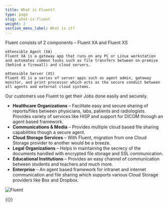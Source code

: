 ```yaml
---
title: What is Fluent?
type: page
slug: what-is-fluent
weight: 2
section_menu_label: What is it?
---
```

Fluent consists of 2 components – Fluent XA and Fluent XS

	eXtensible Agent (XA)
	Fluent XA is a gateway app that runs on any PC or Linux workstation and automates common tasks such as file transfers between on-premise (behind a firewall) and cloud servers.

	eXtensible Server (XS)
	Fluent XS is a series of server apps such as agent admin, gateway monitor, and print processor which acts as the secure conduit between all agents and external cloud systems.

Our customers use Fluent to get their Jobs done easily and securely.

* **Healthcare Organizations** – Facilitate easy and secure sharing of reports/files between physicians, labs, patients and radiologists. Provides variety of services like HISP and support for DICOM through an agent based framework.
* **Communications & Media** – Provides multiple cloud based file sharing capabilities though a secure agent.
* **Cloud Storage Services** – With Fluent, migration from one Cloud Storage provider to another would be a breeze.
* **Legal Organizations** – Helps in maintaining the secrecy of the documents handled with encrypted file storage and SSL communication.
* **Educational Institutions** – Provides an easy channel of communication between students and teachers and much more.
* **Enterprise** – An agent based framework for intranet and internet communication and file sharing which supports various Cloud Storage providers like Box and Dropbox.

![Fluent](/img/solutions/fluent/Fluent.png#center)

{{<benefits type="fluent-features" column="4">}}
